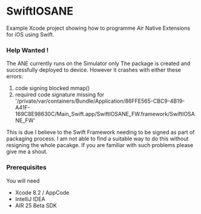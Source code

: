 # SwiftIOSANE  

Example Xcode project showing how to programme Air Native Extensions for iOS using Swift.

### Help Wanted !

The ANE currently runs on the Simulator only
The package is created and successfully deployed to device.
However it crashes with either these errors: 
1. code signing blocked mmap()
2. required code signature missing for '/private/var/containers/Bundle/Application/86FFE565-CBC9-4B19-A41F-169C8E98630C/Main_Swift.app/SwiftIOSANE_FW.framework/SwiftIOSANE_FW'

This is due I believe to the Swift Framework needing to be signed as part of packaging process. I am not able to find a suitable way to do this without resigning the whole pacakge.
If you are familiar with such problems please give me a shout.

### Prerequisites

You will need
 
 - Xcode 8.2 / AppCode
 - IntelliJ IDEA
 - AIR 25 Beta SDK

